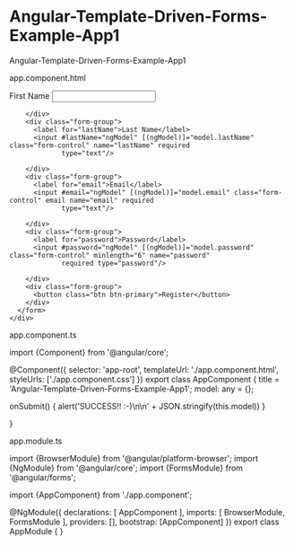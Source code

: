 # Angular-Template-Driven-Forms-Example-App1
Angular-Template-Driven-Forms-Example-App1



app.component.html


<div class="container">
  <div class="row">
    <div class="col-md-8 offset-md-2">
      <form (ngSubmit)="onSubmit()" name="form" novalidate>
        <div class="form-group">
          <label for="firstName">First Name</label>
          <input #firstName="ngModel" [(ngModel)]="model.firstName" class="form-control" name="firstName" required
                 type="text"/>

        </div>
        <div class="form-group">
          <label for="lastName">Last Name</label>
          <input #lastName="ngModel" [(ngModel)]="model.lastName" class="form-control" name="lastName" required
                 type="text"/>

        </div>
        <div class="form-group">
          <label for="email">Email</label>
          <input #email="ngModel" [(ngModel)]="model.email" class="form-control" email name="email" required
                 type="text"/>

        </div>
        <div class="form-group">
          <label for="password">Password</label>
          <input #password="ngModel" [(ngModel)]="model.password" class="form-control" minlength="6" name="password"
                 required type="password"/>

        </div>
        <div class="form-group">
          <button class="btn btn-primary">Register</button>
        </div>
      </form>
    </div>
  </div>
</div>

app.component.ts

import {Component} from '@angular/core';

@Component({
  selector: 'app-root',
  templateUrl: './app.component.html',
  styleUrls: ['./app.component.css']
})
export class AppComponent {
  title = 'Angular-Template-Driven-Forms-Example-App1';
  model: any = {};

  onSubmit() {
    alert('SUCCESS!! :-)\n\n' + JSON.stringify(this.model))
  }

}

app.module.ts

import {BrowserModule} from '@angular/platform-browser';
import {NgModule} from '@angular/core';
import {FormsModule} from '@angular/forms';

import {AppComponent} from './app.component';

@NgModule({
  declarations: [
    AppComponent
  ],
  imports: [
    BrowserModule, FormsModule
  ],
  providers: [],
  bootstrap: [AppComponent]
})
export class AppModule {
}

